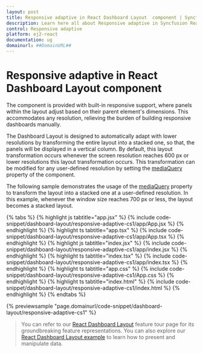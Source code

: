 ```yaml
---
layout: post
title: Responsive adaptive in React Dashboard Layout  component | Syncfusion
description: Learn here all about Responsive adaptive in Syncfusion React Dashboard Layout  component of Syncfusion Essential JS 2 and more.
control: Responsive adaptive 
platform: ej2-react
documentation: ug
domainurl: ##DomainURL##
---
```


# Responsive adaptive in React Dashboard Layout  component

The component is provided with built-in responsive support, where panels within the layout adjust based on their parent element's dimensions. This accommodates any resolution, relieving the burden of building responsive dashboards manually.

The Dashboard Layout  is designed to automatically adapt with lower resolutions by transforming the entire layout into a stacked one, so that, the panels will be displayed in a vertical column. By default, this layout transformation occurs whenever the screen resolution reaches 600 px or lower resolutions this layout transformation occurs. This transformation can be modified for any user-defined resolution by setting the [mediaQuery](https://ej2.syncfusion.com/react/documentation/api/dashboard-layout/#mediaquery) property of the component.

The following sample demonstrates the usage of the [mediaQuery](https://ej2.syncfusion.com/react/documentation/api/dashboard-layout/#mediaquery) property to transform the layout into a stacked one at a user-defined resolution. In this example, whenever the window size reaches 700 px or less, the layout becomes a stacked layout.

{% tabs %}
{% highlight js tabtitle="app.jsx" %}
{% include code-snippet/dashboard-layout/responsive-adaptive-cs1/app/App.jsx %}
{% endhighlight %}
{% highlight ts tabtitle="app.tsx" %}
{% include code-snippet/dashboard-layout/responsive-adaptive-cs1/app/App.tsx %}
{% endhighlight %}
{% highlight js tabtitle="index.jsx" %}
{% include code-snippet/dashboard-layout/responsive-adaptive-cs1/app/index.jsx %}
{% endhighlight %}
{% highlight ts tabtitle="index.tsx" %}
{% include code-snippet/dashboard-layout/responsive-adaptive-cs1/app/index.tsx %}
{% endhighlight %}
{% highlight ts tabtitle="app.css" %}
{% include code-snippet/dashboard-layout/responsive-adaptive-cs1/App.css %}
{% endhighlight %}
{% highlight ts tabtitle="index.html" %}
{% include code-snippet/dashboard-layout/responsive-adaptive-cs1/index.html %}
{% endhighlight %}
{% endtabs %}

 {% previewsample "page.domainurl/code-snippet/dashboard-layout/responsive-adaptive-cs1" %}

> You can refer to our [React Dashboard Layout](https://www.syncfusion.com/react-ui-components/react-dashboard-layout) feature tour page for its groundbreaking feature representations. You can also explore our [React Dashboard Layout example](https://ej2.syncfusion.com/react/demos/#/material/dashboard-layout/default) to learn how to present and manipulate data.